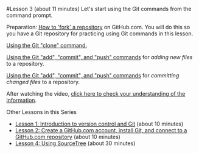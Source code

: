 #Lesson 3 (about 11 minutes)
Let's start using the Git commands from the command prompt.

Preparation:
[How to 'fork' a repository](https://youtu.be/lngsXbJT_5I "Video about forking a GitHub.com repository") on GitHub.com. You will do this so you have a Git repository for practicing using Git commands in this lesson.

[Using the Git "clone" command.](https://youtu.be/6DCzRj59IJM "Video about using the Git clone command")

[Using the Git "add", "commit", and "push" commands](http://youtu.be/0FSpEU5HFek "Video about using the Git add, commit, and push command") for *adding new files* to a repository.

[Using the Git "add", "commit", and "push" commands](https://youtu.be/WHEjvzQIj-4 "Video about using the Git add, commit, and push command") for *committing changed files* to a repository.


After watching the video, [click here to check your understanding of the information](https://github.com/live-and-learn/git-learning/tree/master/lesson-3/assessment-lesson-3-using-git-commands.md "Assessment for Video about using Git commands").


Other Lessons in this Series
* [Lesson 1: Introduction to version control and Git](https://github.com/live-and-learn/git-learning/tree/master/lesson-1 "Lesson 1 about version control and an introduction to Git.") (about 10 minutes)
* [Lesson 2: Create a GitHub.com account, install Git, and connect to a GitHub.com repository](https://github.com/live-and-learn/git-learning/tree/master/lesson-2 "Lesson 2 about creating a GitHub.com account, installing Git, and connecting to a GitHub.com repository") (about 10 minutes)
* [Lesson 4: Using SourceTree](https://github.com/live-and-learn/git-learning/tree/master/lesson-4 "Lesson 1 about using SourceTree.") (about 30 minutes)